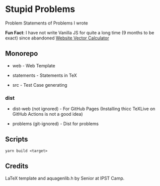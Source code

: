 # Stupid Problems

Problem Statements of Problems I wrote

**Fun Fact**: I have not write Vanilla JS for quite a long time (9 months to be exact) since abandoned [Website Vector Calculator](https://github.com/Leomotors/Website-Vector-Calculator)

## Monorepo

- web - Web Template

- statements - Statements in TeX

- src - Test Case generating

### dist

- dist-web (not ignored) - For GitHub Pages (Installing thicc TeXLive on GitHub Actions is not a good idea)

- problems (git-ignored) - Dist for problems

## Scripts

```
yarn build <target>
```

## Credits

LaTeX template and aquagenlib.h by Senior at IPST Camp.
